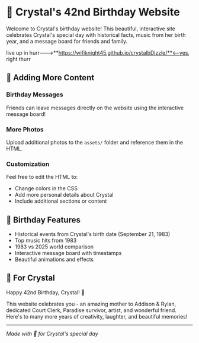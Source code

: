 
# 🎉 Crystal's 42nd Birthday Website

Welcome to Crystal's birthday website! This beautiful, interactive site celebrates Crystal's special day with historical facts, music from her birth year, and a message board for friends and family.


live up in hurr--->**https://wifiknight45.github.io/crystalbDizzle/**<--yes, right thurr


## 🎂 Adding More Content

### Birthday Messages
Friends can leave messages directly on the website using the interactive message board!

### More Photos
Upload additional photos to the `assets/` folder and reference them in the HTML.

### Customization
Feel free to edit the HTML to:
- Change colors in the CSS
- Add more personal details about Crystal
- Include additional sections or content


## 🎉 Birthday Features

- Historical events from Crystal's birth date (September 21, 1983) 
- Top music hits from 1983
- 1983 vs 2025 world comparison
- Interactive message board with timestamps
- Beautiful animations and effects

## 💝 For Crystal

Happy 42nd Birthday, Crystal! 🎂

This website celebrates you - an amazing mother to Addison & Rylan, dedicated Court Clerk, Paradise survivor, artist, and wonderful friend. Here's to many more years of creativity, laughter, and beautiful memories!

---

*Made with 💖 for Crystal's special day*
